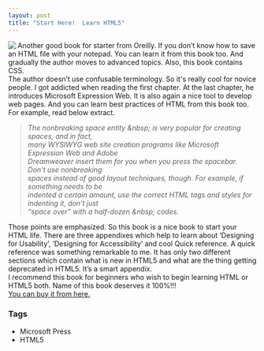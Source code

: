 ```yaml
---
layout: post
title: "Start Here!  Learn HTML5"
---
```


<div dir="ltr" style="text-align: left;" trbidi="on"><img align="left" src="https://akamaicovers.oreilly.com/images/0790145366481/cat.gif" style="display: inline; float: left;">Another good book for starter from Oreilly. If you don’t know how to save an HTML file with your notepad. You can learn it from this book too. And gradually the author moves to advanced topics. Also, this book contains CSS.<br />The author doesn’t use confusable terminology. So it's really cool for novice people. I got addicted when reading the first chapter. At the last chapter, he introduces Microsoft Expression Web. It is also again a nice tool to develop web pages. And you can learn best practices of HTML from this book too. For example, read below extract.<br /><blockquote><em>The nonbreaking space entity &amp;nbsp; is very popular for creating spaces, and in fact,<br />many WYSIWYG web site creation programs like Microsoft Expression Web and Adobe<br />Dreamweaver insert them for you when you press the spacebar. Don’t use nonbreaking<br />spaces instead of good layout techniques, though. For example, if something needs to be<br />indented a certain amount, use the correct HTML tags and styles for indenting it, don’t just<br />“space over” with a half-dozen &amp;nbsp; codes.</em></blockquote>Those points are emphasized. So this book is a nice book to start your HTML life. There are three appendixes which help to learn about ‘Designing for Usability’, ‘Designing for Accessibility’ and cool Quick reference. A quick reference was something remarkable to me. It has only two different sections which contain what is new in HTML5 and what are the thing getting deprecated in HTML5. It’s a smart appendix.<br />I recommend this book for beginners who wish to begin learning HTML or HTML5 both. Name of this book deserves it 100%!!!<br /><a href="http://shop.oreilly.com/product/0790145366481.do" target="_blank">You can buy it from here.</a></div>

### Tags

- Microsoft Press
- HTML5
